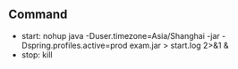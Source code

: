 ## Command
* start: nohup  java  -Duser.timezone=Asia/Shanghai  -jar -Dspring.profiles.active=prod  exam.jar  > start.log  2>&1 &
* stop:  kill 


